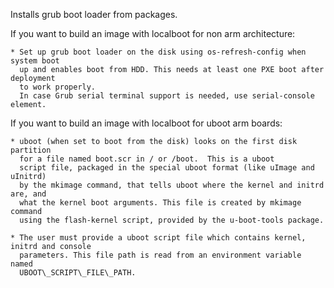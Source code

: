 Installs grub boot loader from packages.

If you want to build an image with localboot for non arm architecture:

    * Set up grub boot loader on the disk using os-refresh-config when system boot
      up and enables boot from HDD. This needs at least one PXE boot after deployment
      to work properly.
      In case Grub serial terminal support is needed, use serial-console element.

If you want to build an image with localboot for uboot arm boards:

    * uboot (when set to boot from the disk) looks on the first disk partition
      for a file named boot.scr in / or /boot.  This is a uboot
      script file, packaged in the special uboot format (like uImage and uInitrd)
      by the mkimage command, that tells uboot where the kernel and initrd are, and
      what the kernel boot arguments. This file is created by mkimage command
      using the flash-kernel script, provided by the u-boot-tools package.

    * The user must provide a uboot script file which contains kernel, initrd and console
      parameters. This file path is read from an environment variable named
      UBOOT\_SCRIPT\_FILE\_PATH.
